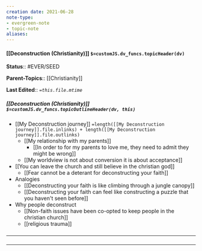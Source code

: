```yaml
---
creation date: 2021-06-28
note-type: 
- evergreen-note
- topic-note
aliases:
---
```

 
#### [[Deconstruction (Christianity)]] `$=customJS.dv_funcs.topicHeader(dv)`

**Status**:: #EVER/SEED

**Parent-Topics**:: [[Christianity]]

**Last Edited**:: *`=this.file.mtime`*

##### [[Deconstruction (Christianity)]] `$=customJS.dv_funcs.topicOutlineHeader(dv, this)`
- [[My Deconstruction journey]] `=length([[My Deconstruction journey]].file.inlinks) + length([[My Deconstruction journey]].file.outlinks)`
	- [[My relationship with my parents]]
		- [[In order to for my parents to love me, they need to admit they might be wrong]]
	- [[My worldview is not about conversion it is about acceptance]]
- [[You can leave the church and still believe in the christian god]]
	- [[Fear cannot be a deterant for deconstructing your faith]]
- Analogies
	- [[Deconstructing your faith is like climbing through a jungle canopy]]
	- [[Deconstructing your faith can feel like constructing a puzzle that you haven't seen before]]
- Why people deconstruct
	- [[Non-faith issues have been co-opted to keep people in the christian church]]
	- [[religious trauma]]

### <hr class="dataviews"/>



### <hr class="references"/>
